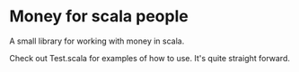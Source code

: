 # Money for scala people

A small library for working with money in scala.

Check out Test.scala for examples of how to use. It's quite straight forward.
